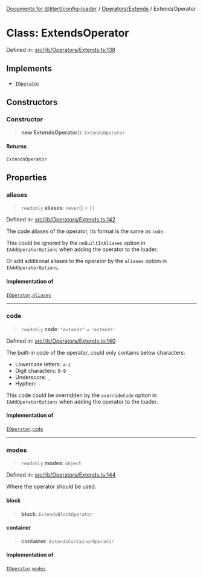 [Documents for @litert/config-loader](../../../index.md) / [Operators/Extends](../index.md) / ExtendsOperator

# Class: ExtendsOperator

Defined in: [src/lib/Operators/Extends.ts:138](https://github.com/litert/config-loader.js/blob/master/src/lib/Operators/Extends.ts#L138)

## Implements

- [`IOperator`](../../../Declaration/interfaces/IOperator.md)

## Constructors

### Constructor

> **new ExtendsOperator**(): `ExtendsOperator`

#### Returns

`ExtendsOperator`

## Properties

### aliases

> `readonly` **aliases**: `never`[] = `[]`

Defined in: [src/lib/Operators/Extends.ts:142](https://github.com/litert/config-loader.js/blob/master/src/lib/Operators/Extends.ts#L142)

The code aliases of the operator, its format is the same as `code`.

This could be ignored by the `noBuiltInAliases` option in `IAddOperatorOptions`
when adding the operator to the loader.

Or add additional aliases to the operator by the `aliases` option in `IAddOperatorOptions`.

#### Implementation of

[`IOperator`](../../../Declaration/interfaces/IOperator.md).[`aliases`](../../../Declaration/interfaces/IOperator.md#aliases)

***

### code

> `readonly` **code**: `"extends"` = `'extends'`

Defined in: [src/lib/Operators/Extends.ts:140](https://github.com/litert/config-loader.js/blob/master/src/lib/Operators/Extends.ts#L140)

The built-in code of the operator, could only contains below characters:

- Lowercase letters: `a-z`
- Digit characters: `0-9`
- Underscore: `_`
- Hyphen: `-`

This code could be overridden by the `overrideCode` option in `IAddOperatorOptions`
when adding the operator to the loader.

#### Implementation of

[`IOperator`](../../../Declaration/interfaces/IOperator.md).[`code`](../../../Declaration/interfaces/IOperator.md#code)

***

### modes

> `readonly` **modes**: `object`

Defined in: [src/lib/Operators/Extends.ts:144](https://github.com/litert/config-loader.js/blob/master/src/lib/Operators/Extends.ts#L144)

Where the operator should be used.

#### block

> **block**: `ExtendsBlockOperator`

#### container

> **container**: `ExtendsContainerOperator`

#### Implementation of

[`IOperator`](../../../Declaration/interfaces/IOperator.md).[`modes`](../../../Declaration/interfaces/IOperator.md#modes)

